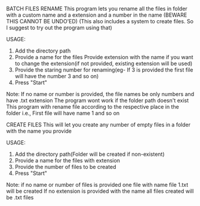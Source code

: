 BATCH FILES RENAME
This program lets you rename all the files in folder with a custom name and a extension and a number in the name
(BEWARE THIS CANNOT BE UNDO'ED)
(This also includes a system to create files. So I suggest to try out the program using that)

USAGE: 
1. Add the directory path
2. Provide a name for the files
   Provide extension with the name if you want to change the extension(if not provided, existing extension will be used)
3. Provide the staring number for renaming(eg- If 3 is provided the first file will have the number 3 and so on)
4. Press "Start"

Note:
If no name or number is provided, the file names be only numbers and have .txt extension
The program wont work if the folder path doesn't exist
This program with rename file according to the respective place in the folder i.e., First file will have name 1 and so on

CREATE FILES
This will let you create any number of empty files in a folder with the name you provide

USAGE:
1. Add the directory path(Folder will be created if non-existent)
2. Provide a name for the files with extension
3. Provide the number of files to be created
4. Press "Start"

Note:
if no name or number of files is provided one file with name file 1.txt will be created
If no extension is provided with the name all files created will be .txt files